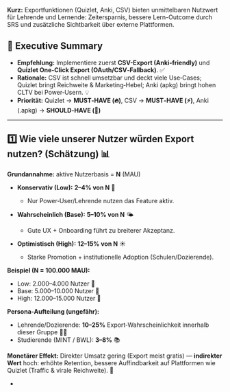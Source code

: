**Kurz:** Exportfunktionen (Quizlet, Anki, CSV) bieten unmittelbaren Nutzwert für Lehrende und Lernende: Zeitersparnis, bessere Lern-Outcome durch SRS und zusätzliche Sichtbarkeit über externe Plattformen.


## 🧾 Executive Summary
- **Empfehlung:** Implementiere zuerst **CSV-Export (Anki-friendly)** und **Quizlet One‑Click Export (OAuth/CSV‑Fallback)**. ✅
- **Rationale:** CSV ist schnell umsetzbar und deckt viele Use‑Cases; Quizlet bringt Reichweite & Marketing‑Hebel; Anki (apkg) bringt hohen CLTV bei Power‑Usern. 💡
- **Priorität:** Quizlet → **MUST‑HAVE (🔥)**, CSV → **MUST‑HAVE (⚡)**, Anki (.apkg) → **SHOULD‑HAVE (🔧)**

---

## 1️⃣ Wie viele unserer Nutzer würden Export nutzen? (Schätzung) 📊

**Grundannahme:** aktive Nutzerbasis = **N** (MAU)

- **Konservativ (Low):** **2–4% von N** 🧊  
  - Nur Power‑User/Lehrende nutzen das Feature aktiv.

- **Wahrscheinlich (Base):** **5–10% von N** 🌤️  
  - Gute UX + Onboarding führt zu breiterer Akzeptanz.

- **Optimistisch (High):** **12–15% von N** ☀️  
  - Starke Promotion + institutionelle Adoption (Schulen/Dozierende).

**Beispiel (N = 100.000 MAU):**
- Low: 2.000–4.000 Nutzer 👥
- Base: 5.000–10.000 Nutzer 🚀
- High: 12.000–15.000 Nutzer 🌟

**Persona‑Aufteilung (ungefähr):**
- Lehrende/Dozierende: **10–25%** Export‑Wahrscheinlichkeit innerhalb dieser Gruppe 🧑‍🏫
- Studierende (MINT / BWL): **3–8%** 📚

**Monetärer Effekt:** Direkter Umsatz gering (Export meist gratis) — **indirekter Wert** hoch: erhöhte Retention, bessere Auffindbarkeit auf Plattformen wie Quizlet (Traffic & virale Reichweite). 💬

-
